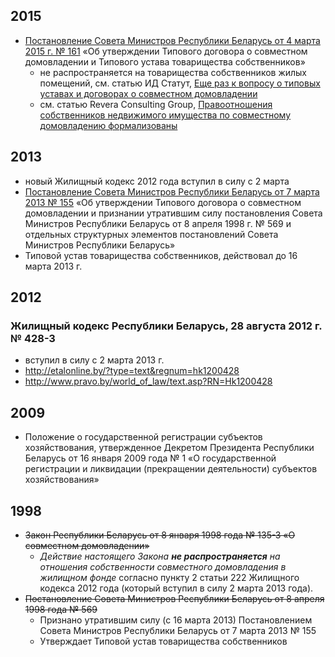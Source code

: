 ## 2015

* [Постановление Совета Министров Республики Беларусь от 4 марта 2015 г. № 161](http://www.fondgosim.vitebsk.by/laws/sm161_04032015.doc) «Об утверждении Типового договора о совместном домовладении и Типового устава товарищества собственников»
  * не распространяется на товарищества собственников жилых помещений, см. статью ИД Статут, [Еще раз к вопросу о типовых уставах и договорах о совместном домовладении](http://statut.by/uprawdom/status-quo/928-13-03-2015)
  * см. статью Revera Consulting Group, [Правоотношения собственников недвижимого имущества по совместному домовладению формализованы](http://revera.by/analytical_materials-sovmestnoe_domovladenie_pravootnosheniya.html)

## 2013

* новый Жилищный кодекс 2012 года вступил в силу с 2 марта
* [Постановление Совета Министров Республики Беларусь от 7 марта 2013 № 155](http://www.pravo.by/main.aspx?guid=3871&p0=C21300155&p1=1) «Об утверждении Типового договора о совместном домовладении и признании утратившим силу постановления Совета Министров Республики Беларусь от 8 апреля 1998 г. № 569 и отдельных структурных элементов постановлений Совета Министров Республики Беларусь»
* Типовой устав товарищества собственников, действовал до 16 марта 2013 г.

## 2012

### Жилищный кодекс Республики Беларусь, 28 августа 2012 г. № 428-З

* вступил в силу с 2 марта 2013 г.
* http://etalonline.by/?type=text&regnum=hk1200428
* http://www.pravo.by/world_of_law/text.asp?RN=Hk1200428
  
## 2009

* Положение о государственной регистрации субъектов хозяйствования, утвержденное Декретом Президента Республики Беларусь от 16 января 2009 года № 1 «О государственной регистрации и ликвидации (прекращении деятельности) субъектов хозяйствования»

## 1998

* ~~Закон Республики Беларусь от 8 января 1998 года № 135-З «О совместном домовладении»~~
  * _Действие настоящего Закона **не распространяется** на отношения собственности совместного домовладения в жилищном фонде_ согласно пункту 2 статьи 222 Жилищного кодекса 2012 года (который вступил в силу 2 марта 2013 года).
* ~~Постановление Совета Министров Республики Беларусь от 8 апреля 1998 года № 569~~
  * Признано утратившим силу (c 16 марта 2013) Постановлением Совета Министров Республики Беларусь от 7 марта 2013 № 155
  * Утверждает Типовой устав товарищества собственников 
